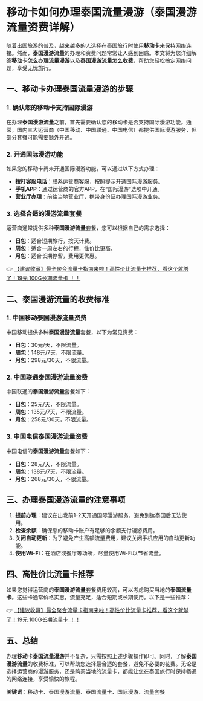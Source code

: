 # 移动卡如何办理泰国流量漫游（泰国漫游流量资费详解）

随着出国旅游的普及，越来越多的人选择在泰国旅行时使用**移动卡**来保持网络连接。然而，**泰国漫游流量**的办理和资费问题常常让人感到困惑。本文将为您详细解答**移动卡怎么办理流量漫游**以及**泰国漫游流量怎么收费**，帮助您轻松搞定网络问题，享受无忧旅行。

## 一、移动卡办理泰国流量漫游的步骤

### 1. 确认您的移动卡支持国际漫游
在办理**泰国漫游流量**之前，首先需要确认您的移动卡是否支持国际漫游功能。通常，国内三大运营商（中国移动、中国联通、中国电信）都提供国际漫游服务，但部分套餐可能需要额外开通。

### 2. 开通国际漫游功能
如果您的移动卡尚未开通国际漫游功能，可以通过以下方式办理：
- **拨打客服电话**：联系运营商客服，按照提示开通国际漫游服务。
- **手机APP**：通过运营商的官方APP，在“国际漫游”选项中开通。
- **营业厅办理**：前往当地营业厅，携带身份证办理国际漫游业务。

### 3. 选择合适的漫游流量套餐
运营商通常提供多种**泰国漫游流量**套餐，您可以根据自己的需求选择：
- **日包**：适合短期旅行，按天计费。
- **周包**：适合一周左右的行程，性价比更高。
- **月包**：适合长期停留，费用更优惠。

👉 [【建议收藏】最全聚合流量卡指南来啦！高性价比流量卡推荐，看这个就够了！19元 100G长期流量卡 ！！](https://bit.ly/Liuliangka)

## 二、泰国漫游流量的收费标准

### 1. 中国移动泰国漫游流量资费
中国移动提供多种**泰国漫游流量**套餐，以下为常见资费：
- **日包**：30元/天，不限流量。
- **周包**：148元/7天，不限流量。
- **月包**：298元/30天，不限流量。

### 2. 中国联通泰国漫游流量资费
中国联通的**泰国漫游流量**套餐如下：
- **日包**：25元/天，不限流量。
- **周包**：135元/7天，不限流量。
- **月包**：258元/30天，不限流量。

### 3. 中国电信泰国漫游流量资费
中国电信的**泰国漫游流量**套餐如下：
- **日包**：28元/天，不限流量。
- **周包**：138元/7天，不限流量。
- **月包**：268元/30天，不限流量。

## 三、办理泰国漫游流量的注意事项

1. **提前办理**：建议在出发前1-2天开通国际漫游服务，避免到达泰国后无法使用。
2. **检查余额**：确保您的移动卡账户有足够的余额支付漫游费用。
3. **关闭自动更新**：为了避免产生高额流量费用，建议关闭手机应用的自动更新功能。
4. **使用Wi-Fi**：在酒店或餐厅等场所，尽量使用Wi-Fi以节省流量。

## 四、高性价比流量卡推荐

如果您觉得运营商的**泰国漫游流量**套餐费用较高，可以考虑购买当地的**泰国流量卡**。这些卡通常价格实惠，流量充足，适合短期或长期使用。以下是一些推荐：

👉 [【建议收藏】最全聚合流量卡指南来啦！高性价比流量卡推荐，看这个就够了！19元 100G长期流量卡 ！！](https://bit.ly/Liuliangka)

## 五、总结

办理**移动卡泰国流量漫游**并不复杂，只需按照上述步骤操作即可。同时，了解**泰国漫游流量**的收费标准，可以帮助您选择最合适的套餐，避免不必要的花费。无论是选择运营商的漫游服务，还是购买当地的流量卡，都能让您在泰国旅行时保持畅通的网络连接，享受愉快的旅程。

**关键词**：移动卡、泰国漫游流量、泰国流量卡、国际漫游、流量套餐